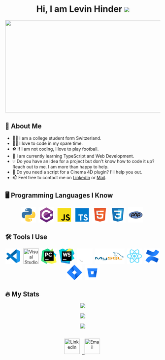 <h1 align="center">Hi, I am Levin Hinder <img src="https://media.giphy.com/media/hvRJCLFzcasrR4ia7z/giphy.gif" width="30"></h1>

<p align="center"><img src="https://media.giphy.com/media/dWesBcTLavkZuG35MI/giphy.gif" width="600" height="300"/></p>

## 👻 About Me
- 👨‍🎓 I am a college student form Switzerland.
- 👨‍💻 I love to code in my spare time.
- ⚽️ If I am not coding, I love to play football.
- 🌱 I am currently learning TypeScript and Web Development.
- 💡 Do you have an idea for a project but don't know how to code it up? Reach out to me. I am more than happy to help.
- 🔌 Do you need a script for a Cinema 4D plugin? I'll help you out.
- 📫 Feel free to contact me on <a href="https://www.linkedin.com/in/levin-hinder-0584151b8/">LinkedIn</a> or <a href="mailto:levin.hinder.code@gmail.com">Mail</a>.

## 🖥 Programming Languages I Know
<p align="center">
  <img src="https://github.com/LevinHinder/LevinHinder/blob/main/icons/python.svg" title="Python" width="50" height="50"/>&nbsp;
  <img src="https://github.com/LevinHinder/LevinHinder/blob/main/icons/csharp.svg" title="C#" width="50" height="50"/>&nbsp;
  <img src="https://github.com/LevinHinder/LevinHinder/blob/main/icons/javascript.svg" title="JavaScript" width="50" height="50"/>&nbsp;
  <img src="https://github.com/LevinHinder/LevinHinder/blob/main/icons/typescript.svg" title="TypeScript" width="50" height="50"/>&nbsp;
  <img src="https://github.com/LevinHinder/LevinHinder/blob/main/icons/html.svg" title="HTML" width="50" height="50"/>&nbsp;
  <img src="https://github.com/LevinHinder/LevinHinder/blob/main/icons/css.svg" title="CSS" width="50" height="50"/>&nbsp;
  <img src="https://github.com/LevinHinder/LevinHinder/blob/main/icons/php.svg" title="PHP" width="50" height="50"/>&nbsp;
</p>

## 🛠 Tools I Use
<p align="center">
  <img src="https://github.com/LevinHinder/LevinHinder/blob/main/icons/vscode.svg" title="Visual Studio Code" width="50" height="50"/>&nbsp;
  <img src="https://cdn.icon-icons.com/icons2/2107/PNG/512/file_type_sln_icon_130163.png" title="Visual Studio" width="50" height="50"/>&nbsp;
  <img src="https://github.com/LevinHinder/LevinHinder/blob/main/icons/pycharm.svg" title="PyCharm" width="50" height="50"/>&nbsp;
  <img src="https://github.com/LevinHinder/LevinHinder/blob/main/icons/webstorm.svg" title="WebStorm" width="50" height="50"/>&nbsp;
  <img src="https://github.com/LevinHinder/LevinHinder/blob/main/icons/github.svg" title="GitHub" width="50" height="50"/>&nbsp;
  <img src="https://github.com/LevinHinder/LevinHinder/blob/main/icons/mysql.svg" title="MySQL" width="96.24" height="50"/>&nbsp;
  <img src="https://github.com/LevinHinder/LevinHinder/blob/main/icons/react.svg" title="React" width="50" height="50"/>&nbsp;
  <img src="https://github.com/LevinHinder/LevinHinder/blob/main/icons/confluence.svg" title="Confluence" width="50" height="50"/>&nbsp;
  <img src="https://github.com/LevinHinder/LevinHinder/blob/main/icons/jira.svg" title="Jira" width="50" height="50"/>&nbsp;
  <img src="https://github.com/LevinHinder/LevinHinder/blob/main/icons/bitbucket.svg" title="Bitbucket" width="50" height="50"/>&nbsp;
</p>


## 🔥 My Stats
<p align="center"><img src="https://github-readme-stats.vercel.app/api?username=LevinHinder&custom_title=My%20GitHub%20Stats&border_radius=10&border_color=c9cacc&show_icons=true&include_all_commits=true&title_color=ffffff&text_color=c9cacc&icon_color=1DDECB&bg_color=1E1E1E"/></p>
<p align="center"><img src="https://github-readme-stats.vercel.app/api/top-langs/?username=LevinHinder&layout=compact&border_radius=10&card_width=445&border_color=c9cacc&title_color=ffffff&text_color=c9cacc&bg_color=1E1E1E&custom_title=My%20Most%20Used%20Languages"/></p>
<p align="center"><img src="https://activity-graph.herokuapp.com/graph?username=LevinHinder&custom_title=My%20Contribution%20Graph&bg_color=1E1E1E&color=c9cacc&line=1DDECB&point=c9cacc&hide_border=false"/></p>



##
<p align="center">
  <a href="https://www.linkedin.com/in/levin-hinder-0584151b8/"><img src="https://cdn.icon-icons.com/icons2/99/PNG/512/linkedin_socialnetwork_17441.png" title="LinkedIn" width="50" height="50"/></a>&nbsp;
  <a href="<img src="https://cdn.icon-icons.com/icons2/1826/PNG/512/4202011emailgmaillogomailsocialsocialmedia-115677_115624.png" title="Email" width="50" height="50"/>&nbsp;
  <a href="mailto:levin.hinder.code@gmail.com"><img src="https://cdn.icon-icons.com/icons2/1826/PNG/512/4202011emailgmaillogomailsocialsocialmedia-115677_115624.png" title="Email" width="50" height="50"/></a>&nbsp;
</p>
